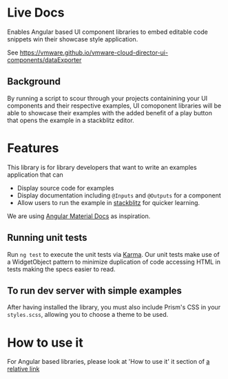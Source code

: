 # Live Docs

Enables Angular based UI component libraries to embed editable code snippets win their showcase style application.

See https://vmware.github.io/vmware-cloud-director-ui-components/dataExporter

## Background
By running a script to scour through your projects containining your UI components and their respective examples,
UI comoponent libraries will be able to showcase their examples with the added benefit of a play button that opens
the example in a stackblitz editor.

# Features

This library is for library developers that want to write an examples application that can

- Display source code for examples
- Display documentation including `@Inputs` and `@Outputs` for a component
- Allow users to run the example in [stackblitz](https://stackblitz.com/) for quicker learning.

We are using [Angular Material Docs](https://material.angular.io/components) as inspiration.

## Running unit tests

Run `ng test` to execute the unit tests via [Karma](https://karma-runner.github.io). Our unit tests make use
of a WidgetObject pattern to minimize duplication of code accessing HTML in tests making the specs easier to read.

## To run dev server with simple examples

After having installed the library, you must also include Prism's CSS in your `styles.scss`, allowing you to choose
a theme to be used.

# How to use it

For Angular based libraries, please look at 'How to use it' it section of [a relative link](./projects/ng-live-docs/README.md)
